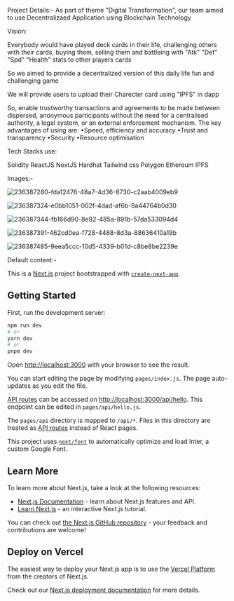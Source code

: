 Project Details:-
As part of theme "Digital Transformation", our team aimed to use Decentralizaed Application using Blockchain Technology

Vision:

Everybody would have played deck cards in their life, challenging others with their cards, buying them, selling them and battleing with "Atk" "Def" "Spd" "Health" stats to other players cards

So we aimed to provide a decentralized version of this daily life fun and challenging game

We will provide users to upload their Charecter card using "IPFS" in dapp

So, enable trustworthy transactions and agreements to be made between dispersed, anonymous participants without the need for a centralised authority, a legal system, or an external enforcement mechanism. The key advantages of using are:
•Speed, efficiency and accuracy
•Trust and transparency
•Security
•Resource optimisation

Tech Stacks use:

Solidity
ReactJS
NextJS
Hardhat
Tailwind css
Polygon 
Ethereum
IPFS



Images:-

![236387280-fda12476-48a7-4d36-8730-c2aab4009eb9](https://github.com/Amarnath-Rao/Animania/assets/96937608/8e4df8ea-f1b6-4670-b16c-db01f6768ded)

![236387324-e0bb1051-002f-4dad-af6b-9a44764b0d30](https://github.com/Amarnath-Rao/Animania/assets/96937608/eda143e4-1037-49d1-811e-f55b6aeb034b)

![236387344-fb166d90-8e92-485a-891b-57da533094d4](https://github.com/Amarnath-Rao/Animania/assets/96937608/b258e784-d91f-46ef-9e30-92d6359b32bf)

![236387391-462cd0ea-f728-4488-8d3a-88636410a19b](https://github.com/Amarnath-Rao/Animania/assets/96937608/d794ee42-0b04-4018-8d54-6e73792aef99)

![236387485-9eea5ccc-10d5-4339-b01d-c8be8be2239e](https://github.com/Amarnath-Rao/Animania/assets/96937608/853422d2-d664-41de-b4df-7f6285dace5d)











Default content:-

This is a [Next.js](https://nextjs.org/) project bootstrapped with [`create-next-app`](https://github.com/vercel/next.js/tree/canary/packages/create-next-app).

## Getting Started

First, run the development server:

```bash
npm run dev
# or
yarn dev
# or
pnpm dev
```


Open [http://localhost:3000](http://localhost:3000) with your browser to see the result.

You can start editing the page by modifying `pages/index.js`. The page auto-updates as you edit the file.

[API routes](https://nextjs.org/docs/api-routes/introduction) can be accessed on [http://localhost:3000/api/hello](http://localhost:3000/api/hello). This endpoint can be edited in `pages/api/hello.js`.

The `pages/api` directory is mapped to `/api/*`. Files in this directory are treated as [API routes](https://nextjs.org/docs/api-routes/introduction) instead of React pages.

This project uses [`next/font`](https://nextjs.org/docs/basic-features/font-optimization) to automatically optimize and load Inter, a custom Google Font.

## Learn More

To learn more about Next.js, take a look at the following resources:

- [Next.js Documentation](https://nextjs.org/docs) - learn about Next.js features and API.
- [Learn Next.js](https://nextjs.org/learn) - an interactive Next.js tutorial.

You can check out [the Next.js GitHub repository](https://github.com/vercel/next.js/) - your feedback and contributions are welcome!

## Deploy on Vercel

The easiest way to deploy your Next.js app is to use the [Vercel Platform](https://vercel.com/new?utm_medium=default-template&filter=next.js&utm_source=create-next-app&utm_campaign=create-next-app-readme) from the creators of Next.js.

Check out our [Next.js deployment documentation](https://nextjs.org/docs/deployment) for more details.
